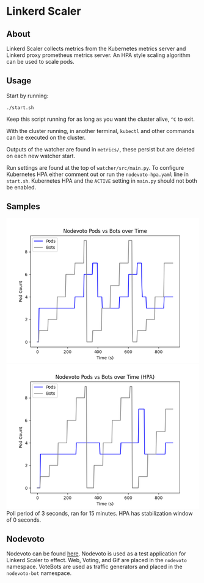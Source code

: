# Linkerd Scaler

## About
Linkerd Scaler collects metrics from the Kubernetes metrics server and Linkerd proxy prometheus metrics server. An HPA style scaling algorithm can be used to scale pods.

## Usage
Start by running:
```
./start.sh
```

Keep this script running for as long as you want the cluster alive, `^C` to exit.

With the cluster running, in another terminal, `kubectl` and other commands can be executed on the cluster.

Outputs of the watcher are found in `metrics/`, these persist but are deleted on each new watcher start.

Run settings are found at the top of `watcher/src/main.py`. To configure Kubernetes HPA either comment out or run the `nodevoto-hpa.yaml` line in `start.sh`. Kubernetes HPA and the `ACTIVE` setting in `main.py` should not both be enabled.

## Samples
![image](./samples/watcher_pods_over_time.png)
![image](./samples/hpa_pods_over_time.png)<br />
Poll period of 3 seconds, ran for 15 minutes. HPA has stabilization window of 0 seconds.

## Nodevoto
Nodevoto can be found [here](https://github.com/sourishkrout/nodevoto). Nodevoto is used as a test application for Linkerd Scaler to effect. Web, Voting, and Gif are placed in the `nodevoto` namespace. VoteBots are used as traffic generators and placed in the `nodevoto-bot` namespace.

